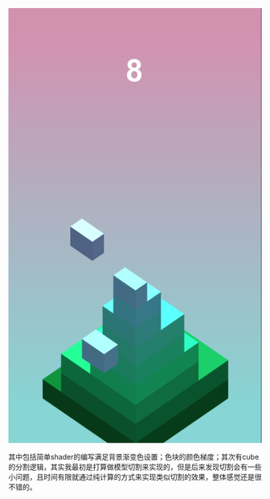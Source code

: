 ![image](./CutSquare\image.png)

其中包括简单shader的编写满足背景渐变色设置；色块的颜色梯度；其次有cube的分割逻辑，其实我最初是打算做模型切割来实现的，但是后来发现切割会有一些小问题，且时间有限就通过纯计算的方式来实现类似切割的效果，整体感觉还是很不错的。

